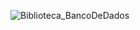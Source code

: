 
![Biblioteca_BancoDeDados](https://github.com/user-attachments/assets/ba1605b6-4312-4e79-ac1b-cf44d0876658)
